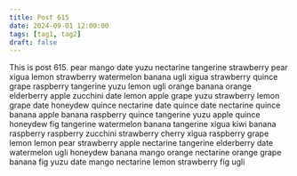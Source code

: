 ```yaml
---
title: Post 615
date: 2024-09-01 12:00:00
tags: [tag1, tag2]
draft: false
---
```

This is post 615.
pear
mango
date
yuzu
nectarine
tangerine
strawberry
pear
xigua
lemon
strawberry
watermelon
banana
ugli
xigua
strawberry
quince
grape
raspberry
tangerine
yuzu
lemon
ugli
orange
banana
orange
elderberry
apple
zucchini
date
lemon
apple
grape
yuzu
strawberry
lemon
grape
date
honeydew
quince
nectarine
date
quince
date
nectarine
quince
banana
apple
banana
raspberry
quince
tangerine
yuzu
apple
quince
honeydew
fig
tangerine
watermelon
banana
tangerine
xigua
kiwi
banana
raspberry
raspberry
zucchini
strawberry
cherry
xigua
raspberry
grape
lemon
lemon
pear
strawberry
apple
nectarine
tangerine
elderberry
date
watermelon
ugli
honeydew
banana
mango
orange
nectarine
orange
grape
banana
fig
yuzu
date
mango
nectarine
lemon
strawberry
fig
ugli
